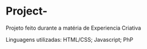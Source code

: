# Project-
Projeto feito durante a matéria de Experiencia Criativa

Linguagens utilizadas:
HTML/CSS;
Javascript;
PhP


